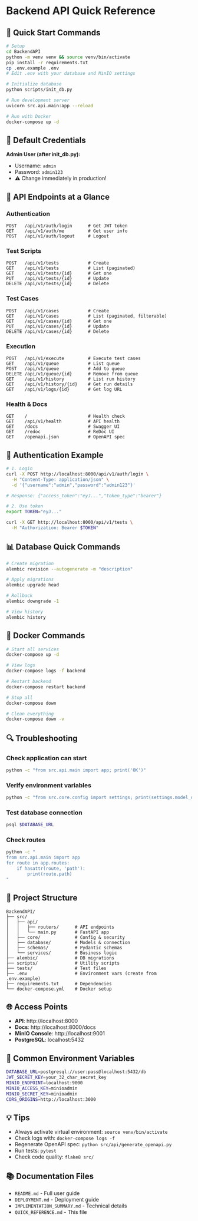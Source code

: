 # Backend API Quick Reference

## 🚀 Quick Start Commands

```bash
# Setup
cd BackendAPI
python -m venv venv && source venv/bin/activate
pip install -r requirements.txt
cp .env.example .env
# Edit .env with your database and MinIO settings

# Initialize database
python scripts/init_db.py

# Run development server
uvicorn src.api.main:app --reload

# Run with Docker
docker-compose up -d
```

## 🔑 Default Credentials

**Admin User (after init_db.py):**
- Username: `admin`
- Password: `admin123`
- ⚠️ Change immediately in production!

## 📍 API Endpoints at a Glance

### Authentication
```
POST   /api/v1/auth/login      # Get JWT token
GET    /api/v1/auth/me         # Get user info
POST   /api/v1/auth/logout     # Logout
```

### Test Scripts
```
POST   /api/v1/tests           # Create
GET    /api/v1/tests           # List (paginated)
GET    /api/v1/tests/{id}      # Get one
PUT    /api/v1/tests/{id}      # Update
DELETE /api/v1/tests/{id}      # Delete
```

### Test Cases
```
POST   /api/v1/cases           # Create
GET    /api/v1/cases           # List (paginated, filterable)
GET    /api/v1/cases/{id}      # Get one
PUT    /api/v1/cases/{id}      # Update
DELETE /api/v1/cases/{id}      # Delete
```

### Execution
```
POST   /api/v1/execute         # Execute test cases
GET    /api/v1/queue           # List queue
POST   /api/v1/queue           # Add to queue
DELETE /api/v1/queue/{id}      # Remove from queue
GET    /api/v1/history         # List run history
GET    /api/v1/history/{id}    # Get run details
GET    /api/v1/logs/{id}       # Get log URL
```

### Health & Docs
```
GET    /                       # Health check
GET    /api/v1/health          # API health
GET    /docs                   # Swagger UI
GET    /redoc                  # ReDoc UI
GET    /openapi.json           # OpenAPI spec
```

## 🔐 Authentication Example

```bash
# 1. Login
curl -X POST http://localhost:8000/api/v1/auth/login \
  -H "Content-Type: application/json" \
  -d '{"username":"admin","password":"admin123"}'

# Response: {"access_token":"eyJ...","token_type":"bearer"}

# 2. Use token
export TOKEN="eyJ..."

curl -X GET http://localhost:8000/api/v1/tests \
  -H "Authorization: Bearer $TOKEN"
```

## 📊 Database Quick Commands

```bash
# Create migration
alembic revision --autogenerate -m "description"

# Apply migrations
alembic upgrade head

# Rollback
alembic downgrade -1

# View history
alembic history
```

## 🐳 Docker Commands

```bash
# Start all services
docker-compose up -d

# View logs
docker-compose logs -f backend

# Restart backend
docker-compose restart backend

# Stop all
docker-compose down

# Clean everything
docker-compose down -v
```

## 🔍 Troubleshooting

### Check application can start
```bash
python -c "from src.api.main import app; print('OK')"
```

### Verify environment variables
```bash
python -c "from src.core.config import settings; print(settings.model_dump())"
```

### Test database connection
```bash
psql $DATABASE_URL
```

### Check routes
```bash
python -c "
from src.api.main import app
for route in app.routes:
    if hasattr(route, 'path'):
        print(route.path)
"
```

## 📁 Project Structure

```
BackendAPI/
├── src/
│   ├── api/
│   │   ├── routers/      # API endpoints
│   │   └── main.py       # FastAPI app
│   ├── core/             # Config & security
│   ├── database/         # Models & connection
│   ├── schemas/          # Pydantic schemas
│   └── services/         # Business logic
├── alembic/              # DB migrations
├── scripts/              # Utility scripts
├── tests/                # Test files
├── .env                  # Environment vars (create from .env.example)
├── requirements.txt      # Dependencies
└── docker-compose.yml    # Docker setup
```

## 🌐 Access Points

- **API**: http://localhost:8000
- **Docs**: http://localhost:8000/docs
- **MinIO Console**: http://localhost:9001
- **PostgreSQL**: localhost:5432

## 🔧 Common Environment Variables

```bash
DATABASE_URL=postgresql://user:pass@localhost:5432/db
JWT_SECRET_KEY=your_32_char_secret_key
MINIO_ENDPOINT=localhost:9000
MINIO_ACCESS_KEY=minioadmin
MINIO_SECRET_KEY=minioadmin
CORS_ORIGINS=http://localhost:3000
```

## 💡 Tips

- Always activate virtual environment: `source venv/bin/activate`
- Check logs with: `docker-compose logs -f`
- Regenerate OpenAPI spec: `python src/api/generate_openapi.py`
- Run tests: `pytest`
- Check code quality: `flake8 src/`

## 📚 Documentation Files

- `README.md` - Full user guide
- `DEPLOYMENT.md` - Deployment guide
- `IMPLEMENTATION_SUMMARY.md` - Technical details
- `QUICK_REFERENCE.md` - This file
